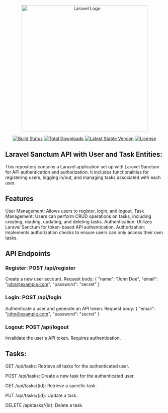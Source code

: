 <p align="center"><a href="https://laravel.com" target="_blank"><img src="https://raw.githubusercontent.com/laravel/art/master/logo-lockup/5%20SVG/2%20CMYK/1%20Full%20Color/laravel-logolockup-cmyk-red.svg" width="400" alt="Laravel Logo"></a></p>

<p align="center">
<a href="https://github.com/laravel/framework/actions"><img src="https://github.com/laravel/framework/workflows/tests/badge.svg" alt="Build Status"></a>
<a href="https://packagist.org/packages/laravel/framework"><img src="https://img.shields.io/packagist/dt/laravel/framework" alt="Total Downloads"></a>
<a href="https://packagist.org/packages/laravel/framework"><img src="https://img.shields.io/packagist/v/laravel/framework" alt="Latest Stable Version"></a>
<a href="https://packagist.org/packages/laravel/framework"><img src="https://img.shields.io/packagist/l/laravel/framework" alt="License"></a>
</p>

## Laravel Sanctum API with User and Task Entities:

<p>This repository contains a Laravel application set up with Laravel Sanctum for API authentication and authorization. It includes functionalities for registering users, logging in/out, and managing tasks associated with each user.</p>

## Features
User Management: Allows users to register, login, and logout.
Task Management: Users can perform CRUD operations on tasks, including creating, reading, updating, and deleting tasks.
Authentication: Utilizes Laravel Sanctum for token-based API authentication.
Authorization: Implements authorization checks to ensure users can only access their own tasks.

## API Endpoints

### Register: POST /api/register
Create a new user account.
Request body: { "name": "John Doe", "email": "john@example.com", "password": "secret" }
### Login: POST /api/login
Authenticate a user and generate an API token.
Request body: { "email": "john@example.com", "password": "secret" }
### Logout: POST /api/logout
Invalidate the user's API token.
Requires authentication.

## Tasks:

GET /api/tasks: Retrieve all tasks for the authenticated user.

POST /api/tasks: Create a new task for the authenticated user.

GET /api/tasks/{id}: Retrieve a specific task.

PUT /api/tasks/{id}: Update a task.

DELETE /api/tasks/{id}: Delete a task.


